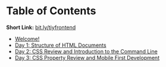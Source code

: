 # Table of Contents

**Short Link:** [bit.ly/tiyfrontend](http://bit.ly/tiyfrontend)

* [Welcome!](/intro/README.md)
* [Day 1: Structure of HTML Documents](/day-1)
* [Day 2: CSS Review and Introduction to the Command Line](/day-2)
* [Day 3: CSS Property Review and Mobile First Development](/day-3)